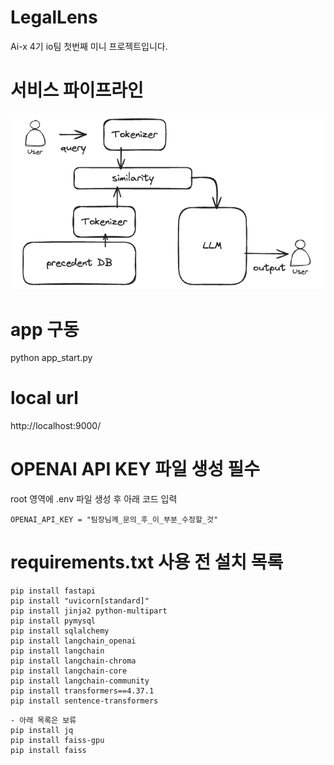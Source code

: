 # LegalLens
Ai-x 4기 io팀 첫번째 미니 프로젝트입니다.

# 서비스 파이프라인
![pipeline](./readme_images/image.png)

# app 구동
python app_start.py

# local url
http://localhost:9000/

# OPENAI API KEY 파일 생성 필수
root 영역에 .env 파일 생성 후 아래 코드 입력
```
OPENAI_API_KEY = "팀장님께_문의_후_이_부분_수정할_것"
```

# requirements.txt 사용 전 설치 목록
```
pip install fastapi
pip install "uvicorn[standard]"
pip install jinja2 python-multipart
pip install pymysql
pip install sqlalchemy
pip install langchain_openai
pip install langchain
pip install langchain-chroma
pip install langchain-core 
pip install langchain-community
pip install transformers==4.37.1
pip install sentence-transformers
```
```
- 아래 목록은 보류
pip install jq
pip install faiss-gpu
pip install faiss
```